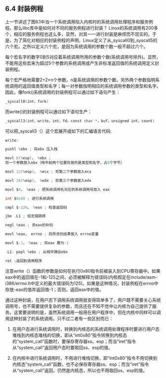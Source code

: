 ## 6.4 封装例程

上一节讲述了图6.1中当一个系统调用陷入内核时的系统调用处理程序和服务例程。那么libc库中是如何对不同的服务例程进行封装？
Linux的系统调用有200多个，相应的服务例程也这么多，显然，对其一一进行封装是麻烦而不现实的。于是，为了简化对相应的封装例程的声明，Linux定义了从_syscall0到_syscall5的六个宏。之所以定义六个宏，是因为系统调用的参数个数一般不超过六个。

每个宏名字的数字0到5对应着系统调用所用的参数个数(系统调用号除外)。显然，不能用这些宏来为超过5个参数的系统调用或产生非标准返回值的系统调用定义封装例程。

每个宏严格地需要2+2×n个参数，n是系统调用的参数个数。另外两个参数指明系统调用的返回值类型和名字；每一对参数指明相应的系统调用参数的类型和名字。因此，像fork()系统调用的封装例程可以通过如下语句产生：
```c
_syscall0(int，fork)
```
而write()的封装例程可以通过如下语句生产：
```c
_syscall3(int，write，int，fd，const char *，buf，unsigned int，count)
```
可以把_syscall3（）这个宏展开成如下的汇编语言代码:
```c
write:

pushl %ebx ; 将ebx 压入栈

movl 8(%esp)， %ebx ;
将一个参数放入ebx（栈中前两个位置存放的是类型和名字，占8个字节）

movl 12(%esp)， %ecx ; 将第二个参数放入ecx

movl 16(%esp)， %edx ; 将第三个参数放入edx

movl $4， %eax ; 把系统调用名对应的系统调用号放入 eax

int $0x80 ; 进行系统调用

cmpl $-126， %eax ; 检查返回码

jbe .L1 ; 如无错跳转

negl %eax ; 求eax的补码

movl %eax， errno ; 将所求的结果放入 errno变量

movl $-1， %eax ; 将eax 置为-1

.L1: popl %ebx ; 从栈中弹出ebx

ret ;返回到调用程序
```
注意write（）函数的参数是如何在执行0x80指令前被装入到CPU寄存器中。如果eax中的返回值在-1和-125之间，必须被解释为错误码(内核假定在include/asm-i386/errno.h中定义的最大错误码为125)。如果是这种情况，封装例程在errno中存放-eax的值并返回值-1；否则，返回eax中的值。

通过这种封装，在用户态下调用系统调用就变得简单多了，用户既不需要关心系统调用号，也不需要提供复杂的参数，而且还在不知不觉中让内核为自己提供了服务。这里要说明的是，虽然系统调用一般用在用户程序中，但在内核中同样可以调用这种封装了的系统调用。只不过二者有一些区别而已：

1.  在用户态进行系统调用时，转换到内核态的系统调用处理程序时要进行用户态堆栈到内核态堆栈的切换，即从“int0x80”指令转换到内核态的“system_call”函数时，要保存寄存器ss、esp；而当“iret”指令从“system_call”返回用户态时要取回ss、esp的值。

2.  在内核中进行系统调用时，不用进行堆栈切换，即“int0x80”指令不用切换到内核态“system_call”函数，也不必保存寄存器ss、esp；而当“iret”指令从“system_call”返回，仍然是内核态，所以也不用取回ss、esp的值。

